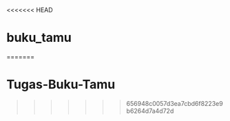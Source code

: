 <<<<<<< HEAD
# buku_tamu
=======
# Tugas-Buku-Tamu
>>>>>>> 656948c0057d3ea7cbd6f8223e9b6264d7a4d72d
